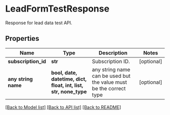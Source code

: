 # LeadFormTestResponse

Response for lead data test API.

## Properties
Name | Type | Description | Notes
------------ | ------------- | ------------- | -------------
**subscription_id** | **str** | Subscription ID. | [optional] 
**any string name** | **bool, date, datetime, dict, float, int, list, str, none_type** | any string name can be used but the value must be the correct type | [optional]

[[Back to Model list]](../README.md#documentation-for-models) [[Back to API list]](../README.md#documentation-for-api-endpoints) [[Back to README]](../README.md)


